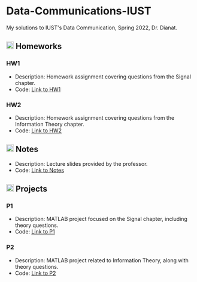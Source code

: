 # Data-Communications-IUST
My solutions to IUST's Data Communication, Spring 2022, Dr. Dianat.

## <img width="20" height="20" src="https://img.icons8.com/ios/50/41b883/homework.png" alt="homework"/> Homeworks
### HW1
- Description: Homework assignment covering questions from the Signal chapter.
- Code: [Link to HW1](https://github.com/lelnazrezaeel/Data-Communications-IUST/tree/main/Homeworks/HW1)

### HW2
- Description: Homework assignment covering questions from the Information Theory chapter.
- Code: [Link to HW2](https://github.com/lelnazrezaeel/Data-Communications-IUST/tree/main/Homeworks/HW2)

## <img width="20" height="20" src="https://img.icons8.com/external-smashingstocks-mixed-smashing-stocks/68/41b883/external-Notes-work-from-home-smashingstocks-mixed-smashing-stocks-2.png" alt="Notes"/> Notes

- Description: Lecture slides provided by the professor.
- Code: [Link to Notes](https://github.com/lelnazrezaeel/Data-Communications-IUST/tree/main/Notes)

## <img width="20" height="20" src="https://img.icons8.com/ios/50/41b883/project.png" alt="project"/> Projects

### P1
- Description: MATLAB project focused on the Signal chapter, including theory questions.
- Code: [Link to P1](https://github.com/lelnazrezaeel/Data-Communications-IUST/tree/main/Projects/P1)

### P2
- Description: MATLAB project related to Information Theory, along with theory questions.
- Code: [Link to P2](https://github.com/lelnazrezaeel/Data-Communications-IUST/tree/main/Projects/P2)
